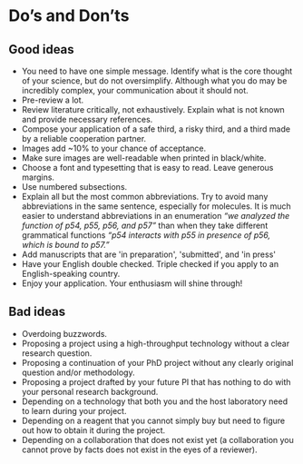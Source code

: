 # Do’s and Don’ts

## Good ideas

* You need to have one simple message. Identify what is the core thought of your science, but do not oversimplify. Although what you do may be incredibly complex, your communication about it should not.
* Pre-review a lot.
* Review literature critically, not exhaustively. Explain what is not known and provide necessary references.
* Compose your application of a safe third, a risky third, and a third made by a reliable cooperation partner.
* Images add ~10% to your chance of acceptance.
* Make sure images are well-readable when printed in black/white.
* Choose a font and typesetting that is easy to read. Leave generous margins.
* Use numbered subsections.
* Explain all but the most common abbreviations. Try to avoid many abbreviations in the same sentence, especially for molecules. It is much easier to understand abbreviations in an enumeration *“we analyzed the function of p54, p55, p56, and p57”* than when they take different grammatical functions *“p54 interacts with p55 in presence of p56, which is bound to p57.”*
* Add manuscripts that are 'in preparation', 'submitted', and 'in press'
* Have your English double checked. Triple checked if you apply to an English-speaking country.
* Enjoy your application. Your enthusiasm will shine through!

## Bad ideas

* Overdoing buzzwords.
* Proposing a project using a high-throughput technology without a clear research question.
* Proposing a continuation of your PhD project without any clearly original question and/or methodology.
* Proposing a project drafted by your future PI that has nothing to do with your personal research background.
* Depending on a technology that both you and the host laboratory need to learn during your project.
* Depending on a reagent that you cannot simply buy but need to figure out how to obtain it during the project.
* Depending on a collaboration that does not exist yet (a collaboration you cannot prove by facts does not exist in the eyes of a reviewer).
